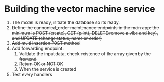 # Building the vector machine service

1. The model is ready, initiate the database so its ready.
2. ~~Define the cannonical_order maintenance endpoints in the main app: ~~the minimum is POST (create),~~ GET (print), DELETE(remove a vibe and key), and UPDATE (change status, name or order)~~
3. ~~Add multi insertion POST method~~
4. Add forwarding endpoint:
   1. ~~Validate the input data, check existence of the array given by the frontend~~
   2. ~~Return OK or NOT OK~~
   3. When the service is created
5. Test every handlers